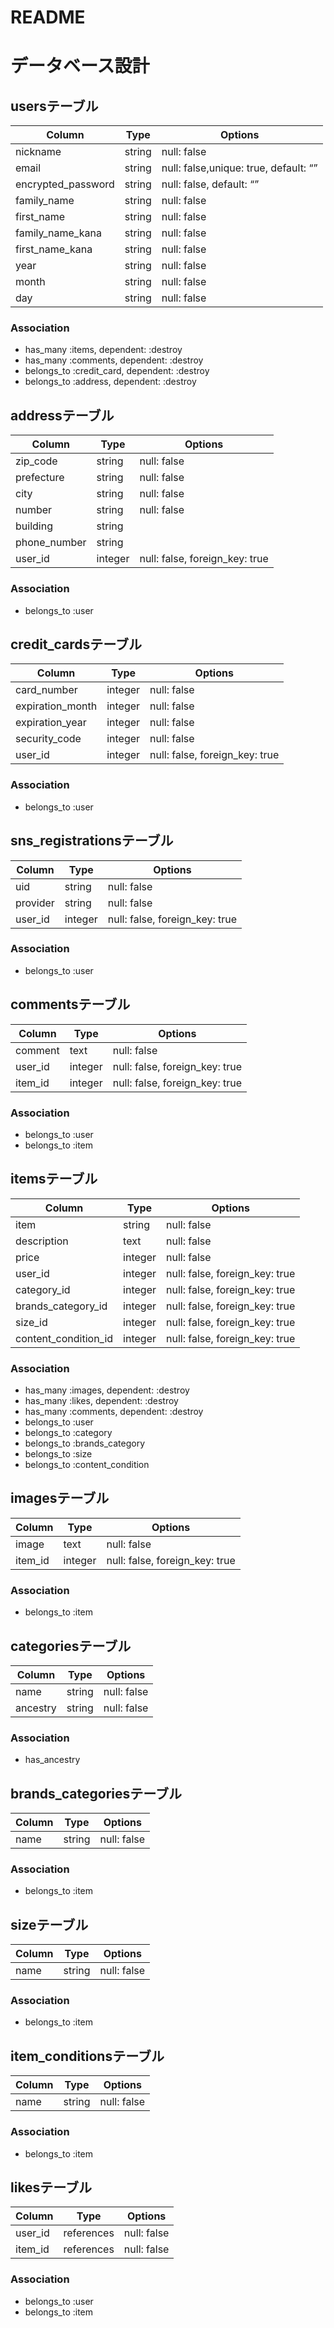 # README


# データベース設計
## usersテーブル
|Column|Type|Options|
|------|----|-------|
|nickname|string|null: false|
|email|string|null: false,unique: true, default: “”|
|encrypted_password|string|null: false, default: “”|
|family_name|string|null: false|
|first_name|string|null: false|
|family_name_kana|string|null: false|
|first_name_kana|string|null: false|
|year|string|null: false|
|month|string|null: false|
|day|string|null: false|
### Association
- has_many :items, dependent: :destroy
- has_many :comments, dependent: :destroy
- belongs_to :credit_card, dependent: :destroy
- belongs_to :address, dependent: :destroy

## addressテーブル
|Column|Type|Options|
|------|----|-------|
|zip_code|string|null: false|
|prefecture|string|null: false|
|city|string|null: false|
|number|string|null: false|
|building|string||
|phone_number|string||
|user_id|integer|null: false, foreign_key: true|
### Association
- belongs_to :user

## credit_cardsテーブル
|Column|Type|Options|
|------|----|-------|
|card_number|integer|null: false|
|expiration_month|integer|null: false|
|expiration_year|integer|null: false|
|security_code|integer|null: false|
|user_id|integer|null: false, foreign_key: true|
### Association
- belongs_to :user

## sns_registrationsテーブル
|Column|Type|Options|
|------|----|-------|
|uid|string|null: false|
|provider|string|null: false|
|user_id|integer|null: false, foreign_key: true|
### Association
- belongs_to :user

## commentsテーブル
|Column|Type|Options|
|------|----|-------|
|comment|text|null: false|
|user_id|integer|null: false, foreign_key: true|
|item_id|integer|null: false, foreign_key: true|
### Association
- belongs_to :user
- belongs_to :item

## itemsテーブル
|Column|Type|Options|
|------|----|-------|
|item|string|null: false|
|description|text|null: false|
|price|integer|null: false|
|user_id|integer|null: false, foreign_key: true|
|category_id|integer|null: false, foreign_key: true|
|brands_category_id|integer|null: false, foreign_key: true|
|size_id|integer|null: false, foreign_key: true|
|content_condition_id|integer|null: false, foreign_key: true|
### Association
- has_many :images, dependent: :destroy
- has_many :likes, dependent: :destroy
- has_many :comments, dependent: :destroy
- belongs_to :user
- belongs_to :category
- belongs_to :brands_category
- belongs_to :size
- belongs_to :content_condition

## imagesテーブル
|Column|Type|Options|
|------|----|-------|
|image|text|null: false|
|item_id|integer|null: false, foreign_key: true|
### Association
- belongs_to :item

## categoriesテーブル
|Column|Type|Options|
|------|----|-------|
|name|string|null: false|
|ancestry|string|null: false|
### Association
- has_ancestry

## brands_categoriesテーブル
|Column|Type|Options|
|------|----|-------|
|name|string|null: false|
### Association
- belongs_to :item

## sizeテーブル
|Column|Type|Options|
|------|----|-------|
|name|string|null: false|
### Association
- belongs_to :item

## item_conditionsテーブル
|Column|Type|Options|
|------|----|-------|
|name|string|null: false|
### Association
- belongs_to :item

## likesテーブル
|Column|Type|Options|
|------|----|-------|
|user_id|references|null: false|
|item_id|references|null: false|
### Association
- belongs_to :user
- belongs_to :item